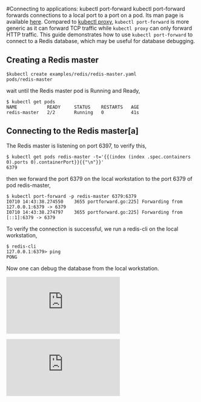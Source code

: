 ﻿#Connecting to applications: kubectl port-forward
kubectl port-forward forwards connections to a local port to a port on a pod. Its man page is available [here](../../docs/kubectl_port-forward.md). Compared to [kubectl proxy](../../docs/accessing-the-cluster.md#using-kubectl-proxy), `kubectl port-forward` is more generic as it can forward TCP traffic while `kubectl proxy` can only forward HTTP traffic. This guide demonstrates how to use `kubectl port-forward` to connect to a Redis database, which may be useful for database debugging.


## Creating a Redis master
```
$kubectl create examples/redis/redis-master.yaml
pods/redis-master
```
wait until the Redis master pod is Running and Ready,
```
$ kubectl get pods
NAME           READY     STATUS    RESTARTS   AGE
redis-master   2/2       Running   0          41s
```


## Connecting to the Redis master[a]
The Redis master is listening on port 6397, to verify this,
```
$ kubectl get pods redis-master -t='{{(index (index .spec.containers 0).ports 0).containerPort}}{{"\n"}}'
6379
```


then we forward the port 6379 on the local workstation to the port 6379 of pod redis-master,
```
$ kubectl port-forward -p redis-master 6379:6379
I0710 14:43:38.274550    3655 portforward.go:225] Forwarding from 127.0.0.1:6379 -> 6379
I0710 14:43:38.274797    3655 portforward.go:225] Forwarding from [::1]:6379 -> 6379
```
To verify the connection is successful, we run a redis-cli on the local workstation,
```
$ redis-cli
127.0.0.1:6379> ping
PONG
```
Now one can debug the database from the local workstation.


[![Analytics](https://kubernetes-site.appspot.com/UA-36037335-10/GitHub/docs/user-guide/connecting-to-applications-2.md?pixel)]()


[![Analytics](https://kubernetes-site.appspot.com/UA-36037335-10/GitHub/docs/user-guide/connecting-to-applications-port-forward.md?pixel)]()

